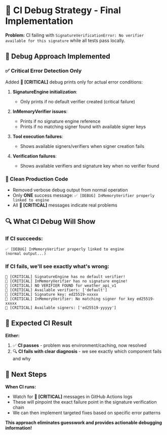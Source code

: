 # 🔧 CI Debug Strategy - Final Implementation

**Problem:** CI failing with `SignatureVerificationError: No verifier available for this signature` while all tests pass locally.

## 🎯 Debug Approach Implemented

### ✅ Critical Error Detection Only
Added **🚨 [CRITICAL]** debug prints only for actual error conditions:

1. **SignatureEngine initialization**:
   - Only prints if no default verifier created (critical failure)

2. **InMemoryVerifier issues**:
   - Prints if no signature engine reference
   - Prints if no matching signer found with available signer keys

3. **Tool execution failures**:
   - Shows available signers/verifiers when signer creation fails

4. **Verification failures**:
   - Shows available verifiers and signature key when no verifier found

### 🧹 Clean Production Code
- Removed verbose debug output from normal operation
- Only **ONE** success message: `✅ [DEBUG] InMemoryVerifier properly linked to engine`
- All **🚨 [CRITICAL]** messages indicate real problems

## 🔍 What CI Debug Will Show

### If CI succeeds:
```
✅ [DEBUG] InMemoryVerifier properly linked to engine
(normal output...)
```

### If CI fails, we'll see exactly what's wrong:
```
🚨 [CRITICAL] SignatureEngine has no default verifier!
🚨 [CRITICAL] InMemoryVerifier has no signature engine!
🚨 [CRITICAL] NO VERIFIER FOUND for weather_api_v1
🚨 [CRITICAL] Available verifiers: ['default']
🚨 [CRITICAL] Signature key: ed25519-xxxxx
🚨 [CRITICAL] InMemoryVerifier: No matching signer for key ed25519-xxxxx
🚨 [CRITICAL] Available signers: ['ed25519-yyyyy']
```

## 🎯 Expected CI Result

**Either:**
1. ✅ **CI passes** - problem was environment/caching, now resolved
2. 🔍 **CI fails with clear diagnosis** - we see exactly which component fails and why

## 🚀 Next Steps

**When CI runs:**
- Watch for **🚨 [CRITICAL]** messages in GitHub Actions logs
- These will pinpoint the exact failure point in the signature verification chain
- We can then implement targeted fixes based on specific error patterns

**This approach eliminates guesswork and provides actionable debugging information!** 